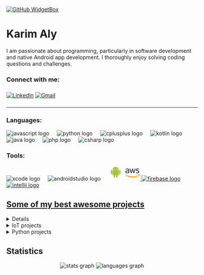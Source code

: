 
[![GitHub WidgetBox](https://github-widgetbox.vercel.app/api/profile?username=yeazin&data=followers,repositories,stars,commits&theme=viridescent)](https://github.com/KarimAly12)


# Karim Aly

<p>I am passionate about programming, particularly in software development and native Android app development. I thoroughly enjoy solving coding questions and challenges.</p>


<h3 align="left">Connect with me:</h3>

###

<div align="left">

[![LinkedIn](https://img.shields.io/badge/linkedin-%230077B5.svg?style=for-the-badge&logo=linkedin&logoColor=white)](https://www.linkedin.com/in/karim-aly-3ba8b5195)
[![Gmail](https://img.shields.io/badge/%20-Send%20Mail-black?color=14171A&labelColor=ef5350&logo=gmail&logoColor=ffffff&style=for-the-badge)](karimosamakk@gmail.com)

###

-------------------------------------------------------------------------------------------------------------------------------------------------------






<h3 align="left">Languages:</h3>

<div align="left">
  <img src="https://cdn.jsdelivr.net/gh/devicons/devicon/icons/javascript/javascript-original.svg" height="40" alt="javascript logo"  />
  <img width="12" />
  <img src="https://cdn.jsdelivr.net/gh/devicons/devicon/icons/python/python-original.svg" height="40" alt="python logo"  />
  <img width="12" />
  <img src="https://cdn.jsdelivr.net/gh/devicons/devicon/icons/cplusplus/cplusplus-original.svg" height="40" alt="cplusplus logo"  />
  <img width="12" />
  <img src="https://cdn.jsdelivr.net/gh/devicons/devicon/icons/kotlin/kotlin-original.svg" height="40" alt="kotlin logo"  />
  <img width="12" />
  <img src="https://cdn.jsdelivr.net/gh/devicons/devicon/icons/java/java-original.svg" height="40" alt="java logo"  />
  <img width="12" />
  <img src="https://cdn.jsdelivr.net/gh/devicons/devicon/icons/php/php-original.svg" height="40" alt="php logo"  />
  <img width="12" />
  <img src="https://cdn.jsdelivr.net/gh/devicons/devicon/icons/csharp/csharp-original.svg" height="40" alt="csharp logo"  />
</div>

###
</div>

###
<h3 align="left">Tools:</h3>

<div align="left">
  <img src="https://cdn.jsdelivr.net/gh/devicons/devicon/icons/xcode/xcode-original.svg" height="40" alt="xcode logo"  />
  <img width="12" />
  <img src="https://cdn.jsdelivr.net/gh/devicons/devicon/icons/androidstudio/androidstudio-original.svg" height="40" alt="androidstudio logo"  />
  <img width="12" />
  <img src="https://raw.githubusercontent.com/devicons/devicon/master/icons/android/android-original-wordmark.svg" alt="android" width="40" height="40"/> </a> <a href="https://aws.amazon.com" target="_blank" rel="noreferrer"> <img src="https://raw.githubusercontent.com/devicons/devicon/master/icons/amazonwebservices/amazonwebservices-original-wordmark.svg" alt="aws" width="40" height="40"/>
  <img src="https://cdn.jsdelivr.net/gh/devicons/devicon/icons/firebase/firebase-plain.svg" height="40" alt="firebase logo"  />
  <img src="https://cdn.jsdelivr.net/gh/devicons/devicon/icons/intellij/intellij-original.svg" height="40" alt="intellij logo"  />

</div>


## Some of my best awesome projects

<details>
  <summary>Android Projects</summary>
  
  1. [Android Algorithm Visualiser](https://github.com/KarimAly12/AndroidAlgoVisulaiser)
  2. [Quran Application](https://github.com/KarimAly12/Quran_App)
  3. [Device Tracking](https://github.com/KarimAly12/DeviceTracking)
     
</details>


<details>
  <summary>IoT projects</summary>
  

  1. [Smart Planting System](https://github.com/KarimAly12/SmartPlantingSystem)

     
</details>

<details>
  <summary>Python projects</summary>
  

  1. [Pathfinding Algorihtms Visualiser](https://github.com/KarimAly12/Pathfinding_Visualiser)
  2. [Coding Questions](https://github.com/KarimAly12/CodingQuestions/tree/main)

     
</details>



## Statistics


<div align="center">
  <img src="https://github-readme-stats.vercel.app/api?username=KarimAly12&hide_title=false&hide_rank=false&show_icons=true&include_all_commits=true&count_private=true&disable_animations=false&theme=dracula&locale=en&hide_border=false&order=1" height="150" alt="stats graph"  />
  <img src="https://github-readme-stats.vercel.app/api/top-langs?username=KarimAly12&locale=en&hide_title=false&layout=compact&card_width=320&langs_count=5&theme=dracula&hide_border=false&order=2" height="150" alt="languages graph"  />



</div>




